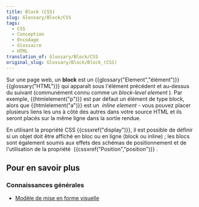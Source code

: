 ```yaml
---
title: Block (CSS)
slug: Glossary/Block/CSS
tags:
  - CSS
  - Conception
  - Encodage
  - Glossaire
  - HTML
translation_of: Glossary/Block/CSS
original_slug: Glossary/Block/Block_(CSS)
---
```

Sur une page web, un **block** est un {{glossary("Element","élément")}} {{glossary("HTML")}} qui apparaît sous l'élément précédent et au-dessus du suivant (communément connu comme un _block-level element_ ). Par exemple, {{htmlelement("p")}} est par défaut un élément de type block, alors que {{htmlelement("a")}} est un  _inline element -_ vous pouvez placer plusieurs liens les uns à côté des autres dans votre source HTML et ils seront placés sur la même ligne dans la sortie rendue.

En utilisant la propriété CSS {{cssxref("display")}}, il est possible de définir si un objet doit être affiché en bloc ou en ligne (block ou inline) ; les blocs sont également soumis aux effets des schémas de positionnement et de l'utilisation de la propriété  {{cssxref("Position","position")}} .

## Pour en savoir plus

### Connaissances générales

- [Modèle de mise en forme visuelle](/fr/docs/Web/CSS/Mod%C3%A8le_de_mise_en_forme_visuelle)
